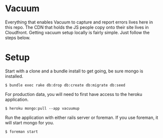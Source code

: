 # Vacuum
Everything that enables Vacuum to capture and report errors lives here in this repo. The CDN that holds the JS people copy onto their site lives in Cloudfront. Getting vacuum setup locally is fairly simple. Just follow the steps below.

# Setup
Start with a clone and a bundle install to get going, be sure mongo is installed.

	$ bundle exec rake db:drop db:create db:migrate db:seed
	
For production data, you will need to first have access to the heroku application.

	$ heroku mongo:pull --app vacuumup
	
Run the application with either rails server or foreman. If you use foreman, it will start mongo for you.

	$ foreman start
	
